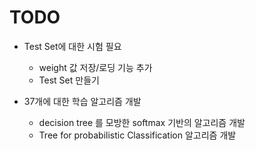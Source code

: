# TODO

- Test Set에 대한 시험 필요
	- weight 값 저장/로딩 기능 추가
	- Test Set 만들기

- 37개에 대한 학습 알고리즘 개발
	- decision tree 를 모방한 softmax 기반의 알고리즘 개발
	- Tree for probabilistic Classification 알고리즘 개발


